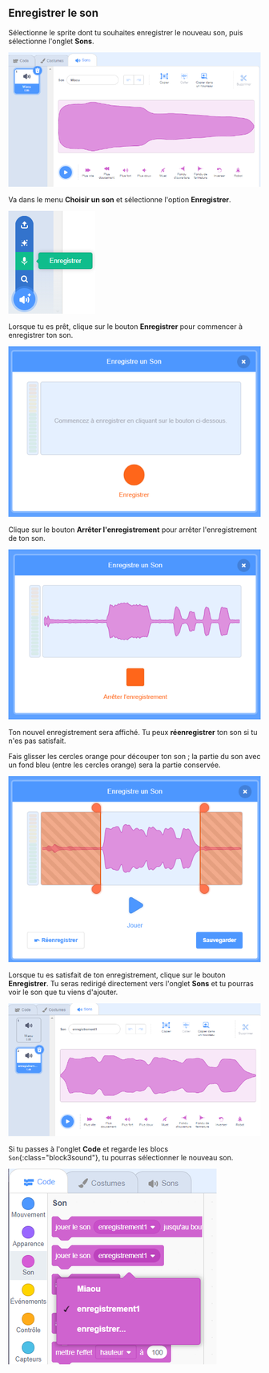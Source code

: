 ## Enregistrer le son

Sélectionne le sprite dont tu souhaites enregistrer le nouveau son, puis sélectionne l'onglet **Sons**.

![L'onglet Sons s'ouvre dans l'éditeur Scratch.](images/sounds-tab.png)

Va dans le menu **Choisir un son** et sélectionne l'option **Enregistrer**.

![Le menu Choisir un son s'ouvre avec l'option Enregistrer en surbrillance.](images/record-sound-button.png)

Lorsque tu es prêt, clique sur le bouton **Enregistrer** pour commencer à enregistrer ton son.

![La fenêtre contextuelle Enregistrer le son avec le bouton Enregistrer.](images/record-sound.png)

Clique sur le bouton **Arrêter l'enregistrement** pour arrêter l'enregistrement de ton son.

![La fenêtre contextuelle Enregistrer le son avec le bouton Arrêter l'enregistrement.](images/stop-recording-sound.png)

Ton nouvel enregistrement sera affiché. Tu peux **réenregistrer** ton son si tu n'es pas satisfait.

Fais glisser les cercles orange pour découper ton son ; la partie du son avec un fond bleu (entre les cercles orange) sera la partie conservée.

![Le son enregistré dans son intégralité avec des cercles orange ajustés pour ne montrer qu'une partie du son sur un fond bleu. Le reste du son est dans une zone ombrée orange.](images/crop-your-sound.png)

Lorsque tu es satisfait de ton enregistrement, clique sur le bouton **Enregistrer**. Tu seras redirigé directement vers l'onglet **Sons** et tu pourras voir le son que tu viens d'ajouter.

![L'onglet Sons avec enregistrement1 affiché dans la liste des sons.](images/new-sound-inserted.png)

Si tu passes à l'onglet **Code** et regarde les blocs `Son`{:class="block3sound"}, tu pourras sélectionner le nouveau son.

![Le menu des blocs Son avec enregistrement1 disponible pour une utilisation dans le menu déroulant des blocs son.](images/sound-blocks-menu.png)


